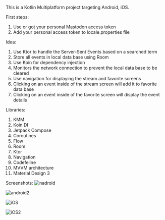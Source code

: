 This is a Kotlin Multiplatform project targeting Android, iOS.

First steps:

1. Use or got your personal Mastodon access token
2. Add your personal access token to locale.properties file

Idea:

1. Use Ktor to handle the Server-Sent Events based on a searched term
2. Store all events in local data base using Room
3. Use Koin for dependency injection
4. Monitors the network connection to prevent the local data base to be cleared
5. Use navigation for displaying the stream and favorite screens
6. Clicking on an event inside of the stream screen will add it to favorite data base
7. Clicking on an event inside of the favorite screen will display the event details

Libraries:

1. KMM
2. Koin DI 
3. Jetpack Compose 
4. Coroutines 
5. Flow 
6. Room 
7. Ktor
8. Navigation
9. Codefeline
10. MVVM architecture 
11. Material Design 3

Screenshots:
![nadroid](https://github.com/user-attachments/assets/08fca06c-6d79-4597-82bb-e5a767b764a3)

![android2](https://github.com/user-attachments/assets/267d8639-5059-4b80-bc6f-d18d844a9594)

![iOS ](https://github.com/user-attachments/assets/a325bba0-f1cc-483a-bd05-910bf8552881)

![iOS2](https://github.com/user-attachments/assets/b0cac22c-30ab-4fda-8306-edddfc7db775)

